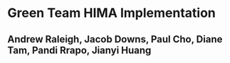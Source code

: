 # Green Team HIMA Implementation
## Andrew Raleigh, Jacob Downs, Paul Cho, Diane Tam, Pandi Rrapo, Jianyi Huang
